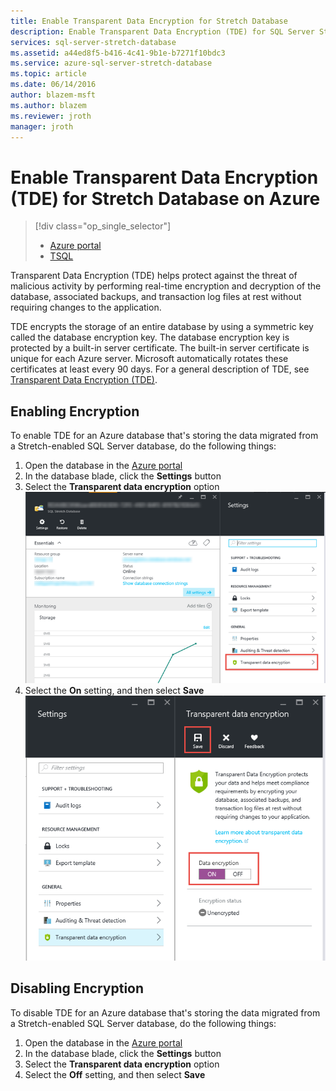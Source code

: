 ```yaml
---
title: Enable Transparent Data Encryption for Stretch Database
description: Enable Transparent Data Encryption (TDE) for SQL Server Stretch Database on Azure
services: sql-server-stretch-database
ms.assetid: a44ed8f5-b416-4c41-9b1e-b7271f10bdc3
ms.service: azure-sql-server-stretch-database
ms.topic: article
ms.date: 06/14/2016
author: blazem-msft
ms.author: blazem
ms.reviewer: jroth
manager: jroth
---
```

# Enable Transparent Data Encryption (TDE) for Stretch Database on Azure
> [!div class="op_single_selector"]
> * [Azure portal](sql-server-stretch-database-encryption-tde.md)
> * [TSQL](sql-server-stretch-database-tde-tsql.md)
>
>

Transparent Data Encryption (TDE) helps protect against the threat of malicious activity by performing real-time encryption and decryption of the database, associated backups, and transaction log files at rest without requiring changes to the application.

TDE encrypts the storage of an entire database by using a symmetric key called the database encryption key. The database encryption key is protected by a built-in server certificate. The built-in server certificate is unique for each Azure server. Microsoft automatically rotates these certificates at least every 90 days. For a general description of TDE, see [Transparent Data Encryption (TDE)].

## Enabling Encryption
To enable TDE for an Azure database that's storing the data migrated from a Stretch-enabled SQL Server database, do the following things:

1. Open the database in the [Azure portal](https://portal.azure.com)
2. In the database blade, click the **Settings** button
3. Select the **Transparent data encryption** option
   ![Screenshot of the Azure portal, with the Settings blade visible. In the General section, Transparent data encryption is highlighted.][1]
4. Select the **On** setting, and then select **Save**
   ![Screenshot of the Azure portal, with the Transparent data encryption blade visible. Data encryption is turned on, and the Save button is highlighted.][2]

## Disabling Encryption
To disable TDE for an Azure database that's storing the data migrated from a Stretch-enabled SQL Server database, do the following things:

1. Open the database in the [Azure portal](https://portal.azure.com)
2. In the database blade, click the **Settings** button
3. Select the **Transparent data encryption** option
4. Select the **Off** setting, and then select **Save**

<!--Anchors-->
[Transparent Data Encryption (TDE)]: /sql/relational-databases/security/encryption/transparent-data-encryption


<!--Image references-->
[1]: ./media/sql-server-stretch-database-encryption-tde/stretchtde1.png
[2]: ./media/sql-server-stretch-database-encryption-tde/stretchtde2.png


<!--Link references-->
